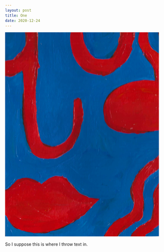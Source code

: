 ```yaml
---
layout: post
title: One
date: 2020-12-24
---
```


![TEST](/images/001.jpg)


So I suppose this is where I throw text in. 

